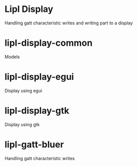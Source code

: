# Lipl Display

Handling gatt characteristic writes and writing part to a display

# lipl-display-common

Models

# lipl-display-egui

Display using egui

# lipl-display-gtk

Display using gtk

# lipl-gatt-bluer

Handling gatt characteristic writes